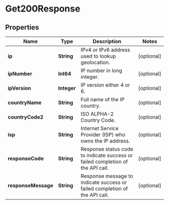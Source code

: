

# Get200Response


## Properties

| Name | Type | Description | Notes |
|------------ | ------------- | ------------- | -------------|
|**ip** | **String** | IPv4 or IPv6 address used to lookup geolocation. |  [optional] |
|**ipNumber** | **Int64** | IP number in long integer. |  [optional] |
|**ipVersion** | **Integer** | IP version either 4 or 6. |  [optional] |
|**countryName** | **String** | Full name of the IP country. |  [optional] |
|**countryCode2** | **String** | ISO ALPHA-2 Country Code. |  [optional] |
|**isp** | **String** | Internet Service Provider (ISP) who owns the IP address. |  [optional] |
|**responseCode** | **String** | Response status code to indicate success or failed completion of the API call. |  [optional] |
|**responseMessage** | **String** | Response message to indicate success or failed completion of the API call. |  [optional] |



